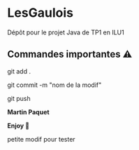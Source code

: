 # LesGaulois
Dépôt pour le projet Java de TP1 en ILU1

## Commandes importantes ⚠️
git add .

git commit -m "nom de la modif"

git push

**Martin Paquet**

**Enjoy 🍹**

petite modif pour tester
